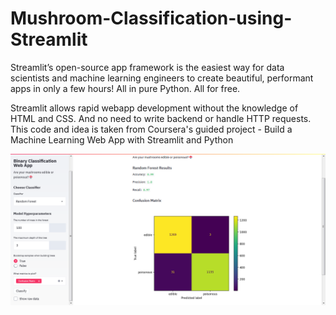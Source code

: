 # Mushroom-Classification-using-Streamlit
Streamlit’s open-source app framework is the easiest way for data scientists and machine learning engineers to create beautiful, performant apps in only a few hours!  All in pure Python. All for free.

Streamlit allows rapid webapp development without the knowledge of HTML and CSS. And no need to write backend or handle HTTP requests.
This code and idea is taken from Coursera's guided project - Build a Machine Learning Web App with Streamlit and Python

![Screenshot](Streamlit_UI.png)
